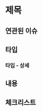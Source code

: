 # 제목
<!--
	example: "[Issue type]: 수행한 내용 간략하게"
	markdown 안에도 기입
-->

## 연관된 이슈
<!--
	해결한 이슈는 `close #issue number`를 이용해 해결합니다.
-->

## 타입
### 타입 - 상세
<!--
	example
	## AWS
	### AWS - VPC
	### AWS - EC2
	-------------
	example
	## Docs
	### Docs - Architecture
	-------------
	example
	## IaC
	### IaC - Terraform
-->

## 내용
<!--
	PR과 관련된 내용을 적습니다.
	Bug의 경우 발생을 재연하는 방법, Bug결과를 명확히 기입합니다.
-->

## 체크리스트
<!--
	이슈에 기재된 항목중 수행된것들 체크박스 형식으로 기입
	- [x] A 기능
	- [x] B 기능 
-->